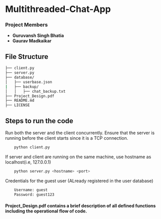 # Multithreaded-Chat-App

### Project Members
- **Guruvansh Singh Bhatia**
- **Gaurav Madkaikar**

## File Structure
```bash
├── client.py
├── server.py
├── database/
│   ├── userbase.json
|   ├── backup/
│   │   ├── chat_backup.txt
├── Project_Design.pdf
├── README.md
├── LICENSE
```

## Steps to run the code
Run both the server and the client concurrently. Ensure that the server is running before the client starts since it is a TCP connection.
```bash
    python client.py
```
If server and client are running on the same machine, use hostname as localhost(i.e, 127.0.0.1) 
```bash
    python server.py <hostname> <port>
```
Credentials for the guest user (ALready registered in the user database)
```bash
    Username: guest
    Password: guest123
```

#### Project_Design.pdf contains a brief description of all defined functions including the operational flow of code.
